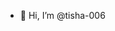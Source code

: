 - 👋 Hi, I’m @tisha-006

<!---
tisha-006/tisha-006 is a ✨ special ✨ repository because its `README.md` (this file) appears on your GitHub profile.
You can click the Preview link to take a look at your changes.
--->
